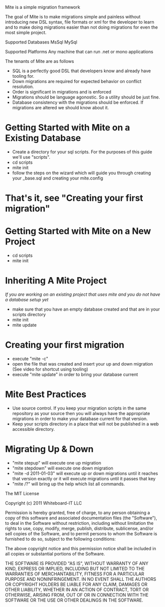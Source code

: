 Mite is a simple migration framework

The goal of Mite is to make migrations simple and painless without introducing new DSL syntax, file formats or xml for the developer to learn 
and to make doing migrations easier than not doing migrations for even the most simple project.

Supported Databases
MsSql
MySql

Supported Platforms
Any machine that can run .net or mono applications

The tenants of Mite are as follows
* SQL is a perfectly good DSL that developers know and already have tooling for.
* Down migrations are required for expected behavior on conflict resolution.
* Order is significant in migrations and is enforced
* Migrations should be language agonostic.  So a utility should be just fine.
* Database consistency with the migrations should be enforced.  If migrations are altered we should know about it.

# Getting Started with Mite on a Existing Database
* Create a directory for your sql scripts.  For the purposes of this guide we'll use "scripts".
* cd scripts
* mite init
* follow the steps on the wizard which will guide you through creating your _base.sql and creating your mite.config
# That's it, see "Creating your first migration"

# Getting Started with Mite on a New Project
* cd scripts
* mite init

# Inheriting A Mite Project
*If you are working on an existing project that uses mite and you do not have a database setup yet*
* make sure that you have an empty database created and that are in your scripts directory
* mite init
* mite update

# Creating your first migration
* execute "mite -c" 
* open the file that was created and insert your up and down migration (See video for shortcut using tooling)
* execute "mite update" in order to bring your database current

# Mite Best Practices
* Use source control.  If you keep your migration scripts in the same repository as your source then you will always have the appropriate migrations in order to make your database current for that version.
* Keep your scripts directory in a place that will not be published in a web accessible directory.  

# Migrating Up & Down
* "mite stepup" will execute one up migration
* "mite stepdown" will execute one down migration
* "mite -d 2011-01-03" will execute up or down migrations until it reaches that version exactly or it will execute migrations until it passes that key
* "mite /?" will bring up the help which list all commands.

The MIT License

Copyright (c) 2011 Whiteboard-IT LLC

Permission is hereby granted, free of charge, to any person obtaining a copy
of this software and associated documentation files (the "Software"), to deal
in the Software without restriction, including without limitation the rights
to use, copy, modify, merge, publish, distribute, sublicense, and/or sell
copies of the Software, and to permit persons to whom the Software is
furnished to do so, subject to the following conditions:

The above copyright notice and this permission notice shall be included in
all copies or substantial portions of the Software.

THE SOFTWARE IS PROVIDED "AS IS", WITHOUT WARRANTY OF ANY KIND, EXPRESS OR
IMPLIED, INCLUDING BUT NOT LIMITED TO THE WARRANTIES OF MERCHANTABILITY,
FITNESS FOR A PARTICULAR PURPOSE AND NONINFRINGEMENT. IN NO EVENT SHALL THE
AUTHORS OR COPYRIGHT HOLDERS BE LIABLE FOR ANY CLAIM, DAMAGES OR OTHER
LIABILITY, WHETHER IN AN ACTION OF CONTRACT, TORT OR OTHERWISE, ARISING FROM,
OUT OF OR IN CONNECTION WITH THE SOFTWARE OR THE USE OR OTHER DEALINGS IN
THE SOFTWARE.